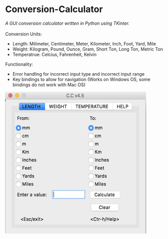 # Conversion-Calculator


_A GUI conversion calculator written in Python using TKinter._
\
\
Conversion Units:
* Length: Milimeter, Centimeter, Meter, Kilometer, Inch, Foot, Yard, Mile
* Weight: Kilogram, Pound, Ounce, Gram, Short Ton, Long Ton, Metric Ton
* Temperatrue: Celcius, Fahrenheit, Kelvin

Functionality:
* Error handling for incorrect input type and incorrect input range
* Key bindings to allow for navigation (Works on Windows OS, some bindings do not work with Mac OS)

<img src="https://github.com/dkoenigs/Conversion-Calculator/blob/master/ConversionCalculator.png" width="450" height="450" title="Conversion Calculator Screenshot">
